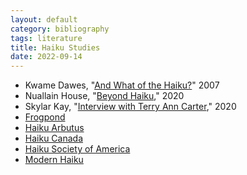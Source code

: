 ```yaml
---
layout: default
category: bibliography
tags: literature
title: Haiku Studies
date: 2022-09-14
---
```


* Kwame Dawes, "[And What of the Haiku?](https://www.poetryfoundation.org/harriet-books/2007/03/and-what-of-the-haiku)" 2007
* Nuallain House, "[Beyond Haiku](https://thenewblackbartpoetrysociety.wordpress.com/2020/12/01/beyond-haiku/)," 2020
* Skylar Kay, "[Interview with Terry Ann Carter](https://freefallmagazine.ca/interview-with-terry-ann-carter/)," 2020
* [Frogpond](https://www.hsa-haiku.org/frogpond/)
* [Haiku Arbutus](https://www.facebook.com/people/Haiku-Arbutus/100064836544840/)
* [Haiku Canada](http://www.haikucanada.org/)
* [Haiku Society of America](https://www.hsa-haiku.org/)
* [Modern Haiku](https://www.modernhaiku.org/)
